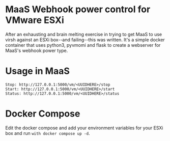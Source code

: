 # MaaS Webhook power control for VMware ESXi

After an exhausting and brain melting exercise in trying to get MaaS to use virsh against an ESXi box--and failing--this was written.
It's a simple docker container that uses python3, pyvmomi and flask to create a webserver for MaaS's webhook power type.

# Usage in MaaS

```
Stop: http://127.0.0.1:5000/vm/<UUIDHERE>/stop
Start: http://127.0.0.1:5000/vm/<UUIDHERE>/start
Status: http://127.0.0.1:5000/vm/<UUIDHERE>/status
```

# Docker Compose

Edit the docker compose and add your environment variables for your ESXi box and run ```with docker compose up -d```.
